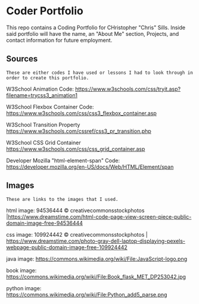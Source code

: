# Coder Portfolio
This repo contains a Coding Portfolio for CHristopher "Chris" Sills. Inside said portfolio will have the name, an "About Me" section, Projects, and contact information for future employment.
## Sources
    These are either codes I have used or lessons I had to look through in order to create this portfolio.
W3School Animation Code: https://www.w3schools.com/css/tryit.asp?filename=trycss3_animation1


W3School Flexbox Container Code: https://www.w3schools.com/css/css3_flexbox_container.asp

W3School Transition Property https://www.w3schools.com/cssref/css3_pr_transition.php

W3School CSS Grid Container https://www.w3schools.com/css/css_grid_container.asp 

Developer Mozilla "html-element-span" Code: https://developer.mozilla.org/en-US/docs/Web/HTML/Element/span

## Images
    These are links to the images that I used.
html image: 94536444 © creativecommonsstockphotos |https://www.dreamstime.com/html-code-page-view-screen-piece-public-domain-image-free-94536444 

css image: 109924442 © creativecommonsstockphotos | https://www.dreamstime.com/photo-gray-dell-laptop-displaying-pexels-webpage-public-domain-image-free-109924442 

java image: https://commons.wikimedia.org/wiki/File:JavaScript-logo.png 

book image: https://commons.wikimedia.org/wiki/File:Book_flask_MET_DP253042.jpg

python image: https://commons.wikimedia.org/wiki/File:Python_add5_parse.png

